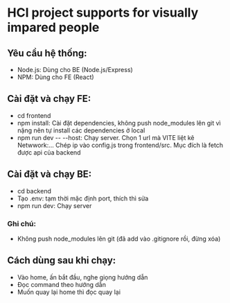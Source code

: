 # HCI project supports for visually impared people

## Yêu cầu hệ thống:
- Node.js: Dùng cho BE (Node.js/Express)
- NPM: Dùng cho FE (React)

## Cài đặt và chạy FE:
- cd frontend
- npm install: Cài đặt dependencies, không push node_modules lên git vì nặng nên tự install các dependencies ở local
- npm run dev -- --host: Chạy server. Chọn 1 url mà VITE liệt kê Netwwork:... Chép ip vào config.js trong frontend/src. Mục đích là fetch được api của backend

## Cài đặt và chạy BE:
- cd backend
- Tạo .env: tạm thời mặc định port, thích thì sửa
- npm run dev: Chạy server

### Ghi chú:
- Không push node_modules lên git (đã add vào .gitignore rồi, đừng xóa)

## Cách dùng sau khi chạy:
- Vào home, ấn bắt đầu, nghe giọng hướng dẫn
- Đọc command theo hướng dẫn
- Muốn quay lại home thì đọc quay lại